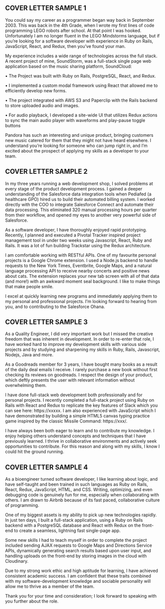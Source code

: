 

## COVER LETTER SAMPLE 1 ##
 
You could say my career as a programmer began way back in September 2003. This was back in
the 4th Grade, when I wrote my first lines of code programming LEGO robots after school. At
that point I was hooked. Unfortunately I am no longer fluent in the LEGO Mindstorms
language, but if you’re looking for a software developer with experience in Ruby on Rails,
JavaScript, React, and Redux, then you’ve found your man.

My experience includes a wide range of technologies across the full stack. A recent project of
mine, SoundStorm, was a full-stack single page web application based on the music sharing
platform, SoundCloud:

• The Project was built with Ruby on Rails, PostgreSQL, React, and Redux.

• I implemented a custom modal framework using React that allowed me to
efficiently develop new forms.

• The project integrated with AWS S3 and Paperclip with the Rails backend to
store uploaded audio and images.

• For audio playback, I developed a site-wide UI that utilizes Redux actions to
sync the main audio player with waveforms and play-pause toggle buttons

Pandora has such an interesting and unique product, bringing customers new music catered for
them that they might not have heard elsewhere. I understand you’re looking for someone who
can jump right in, and I’m excited about the prospect of applying my skills as a developer to
your team.


## COVER LETTER SAMPLE 2 ##

In my three years running a web development shop, I solved problems at every stage of the product development process. 
I gained a deeper understanding of the Salesforce data integration tools when Pediafed (a healthcare GPO) hired us to build 
their automated billing system. I worked directly with the COO to integrate Salesforce Connect and automate their data processing. 
This eliminated 320 manual processing hours per quarter from their workflow, and opened my eyes to another very powerful 
side of Salesforce. 

As a software developer, I have thoroughly enjoyed rapid prototyping. Recently, I planned and executed a Pivotal Tracker 
inspired project management tool in under two weeks using Javascript, React, Ruby and Rails. It was a lot of fun building 
Trackstar using the Redux architecture. 

I am comfortable working with RESTful APIs. One of my favourite personal projects is a Google Chrome extension. I used a 
Node.js backend to handle requests to the New York Times, Eventbrite, Google Maps, and a natural language processing API to 
receive nearby concerts and positive news about cats. The extension replaces your new tab screen with all of that data (and more!) 
with an awkward moment seal background. I like to make things that make people smile. 

I excel at quickly learning new programs and immediately applying them to my personal and professional projects. I’m looking 
forward to hearing from you, and to contributing to the Salesforce Ohana. 

## COVER LETTER SAMPLE 3 ##

As a Quality Engineer, I did very important work but I missed the creative freedom that was inherent in development. 
In order to re-enter that role, I have worked hard to improve my development skills with various side projects and by studying and
sharpening my skills in Ruby, Rails, Javascript, Nodejs, Java and more.

As a Goodreads member for 3 years, I have bought many books as a result of the daily deal emails I receive. I rarely 
purchase a new book without first checking its reviews on goodreads. I respect the design of your product, which deftly 
presents the user with relevant information without overwhelming them.

I have done full-stack web development both professionally and for personal projects. I recently completed a full-stack project 
using Ruby on Rails with React and Redux to replicate the key features of Slack which you can see here: https://xxxxx. I am also 
experienced with JavaScript which I have demonstrated by building a simple HTML5 canvas typing practice game inspired by the 
classic Missile Command: https://xxx/.

I have always been both eager to learn and to contribute my knowledge. I enjoy helping others understand concepts and techniques 
that I have previously learned. I thrive in collaborative environments and actively seek opportunities to contribute. For this 
reason and along with my skills, I know I could hit the ground running.

## COVER LETTER SAMPLE 4 ##

 As a bioengineer turned software developer, I like learning about logic, and have self-taught and been trained in 
 such languages as Ruby on Rails, React, Redux, JavaScript, HTML, and CSS. Writing, optimizing, and even debugging code 
 is genuinely fun for me, especially when collaborating with others. I am drawn to Airbnb because of its fast paced, 
 collaborative culture of programming.
	
One of my biggest assets is my ability to pick up new technologies rapidly. In just ten days, I built a full-stack application, 
using a Ruby on Rails backend with a PostgreSQL database and React with Redux on the front-end to create a seamless, lightning fast 
single-page app. 

Some new skills I had to teach myself in order to complete the project included sending AJAX requests to Google Maps 
and Directions Service APIs, dynamically generating search results based upon user input, and handling uploads on the front-end by 
storing images in the cloud with Cloudinary. 
	
Due to my strong work ethic and high aptitude for learning, I have achieved consistent academic success. I am confident that 
these traits combined with my software-development knowledge and sociable personality will allow me to thrive as a member of 
the team. 

Thank you for your time and consideration; I look forward to speaking with you further about the role.
